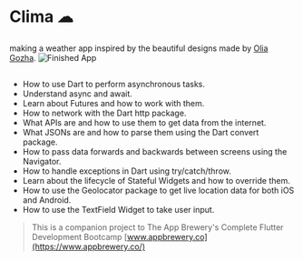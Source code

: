 # Clima ☁

## 

making a weather app inspired by the beautiful designs made by [Olia Gozha](https://dribbble.com/shots/4663154-). 
![Finished App](https://github.com/londonappbrewery/Images/blob/master/clima-demo.gif)

##

- How to use Dart to perform asynchronous tasks.
- Understand async and await.
- Learn about Futures and how to work with them.
- How to network with the Dart http package.
- What APIs are and how to use them to get data from the internet.
- What JSONs are and how to parse them using the Dart convert package.
- How to pass data forwards and backwards between screens using the Navigator.
- How to handle exceptions in Dart using try/catch/throw.
- Learn about the lifecycle of Stateful Widgets and how to override them.
- How to use the Geolocator package to get live location data for both iOS and Android.
- How to use the TextField Widget to take user input.


>This is a companion project to The App Brewery's Complete Flutter Development Bootcamp [www.appbrewery.co](https://www.appbrewery.co/)

